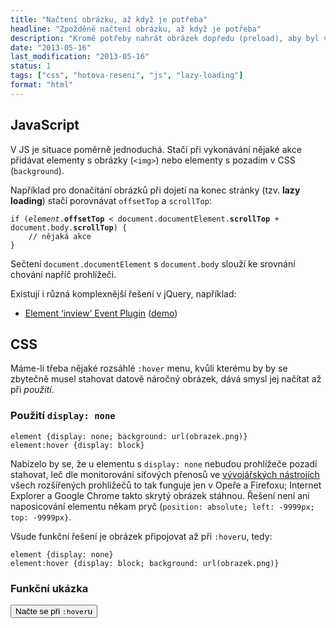 ```yaml
---
title: "Načtení obrázku, až když je potřeba"
headline: "Zpožděné načtení obrázku, až když je potřeba"
description: "Kromě potřeby nahrát obrázek dopředu (preload), aby byl v době použití 100% připravený, může být potřeba opačná – načíst jej, až v momentě, kdy je potřeba. Z důvodu nemrhání datovým přenosem."
date: "2013-05-16"
last_modification: "2013-05-16"
status: 1
tags: ["css", "hotova-reseni", "js", "lazy-loading"]
format: "html"
---
```


<h2 id=js>JavaScript</h2>
<p>V JS je situace poměrně jednoduchá. Stačí při vykonávání nějaké akce přidávat elementy s obrázky (<code>&lt;img&gt;</code>) nebo elementy s pozadím v CSS (<code>background</code>).</p>
<p>Například pro donačítání obrázků při dojetí na konec stránky (tzv. <b>lazy loading</b>) stačí porovnávat <code>offsetTop</code> a <code>scrollTop</code>:</p>
<pre><code>if (<i>element</i>.<b>offsetTop</b> &lt; document.documentElement.<b>scrollTop</b> + document.body.<b>scrollTop</b>) {
	// nějaká akce
}</code></pre>
<p>Sečtení <code>document.documentElement</code> s <code>document.body</code> slouží ke srovnání chování napříč prohlížeči.

<p>Existují i různá komplexnější řešení v jQuery, například:
<ul>
<li><a href='https://github.com/protonet/jquery.inview'>Element ‘inview’ Event Plugin</a> (<a href='http://tifftiff.de/jquery.inview/example/live_event.html'>demo</a>)
</ul>

<h2 id=css>CSS</h2>
<p>Máme-li třeba nějaké rozsáhlé <code>:hover</code> menu, kvůli kterému by by se zbytečně musel stahovat datově náročný obrázek, dává smysl jej načítat až při <i>použití</i>.

<h3 id=display-none>Použití <code>display: none</code></h3>
<pre><code>element {display: none; background: url(obrazek.png)}
element:hover {display: block}</code></pre>
<p>Nabízelo by se, že u elementu s <code>display: none</code> nebudou prohlížeče pozadí stahovat, leč dle monitorování síťových přenosů ve <a href='/vyvojarske-nastroje'>vývojářských nástrojích</a> všech rozšířených prohlížečů to tak funguje jen v Opeře a Firefoxu; Internet Explorer a Google Chrome takto skrytý obrázek stáhnou. Řešení není ani naposicování elementu někam pryč (<code>position: absolute; left: -9999px; top: -9999px}</code>.

<p>Všude funkční řešení je obrázek připojovat až při <code>:hover</code>u, tedy:
<pre><code>element {display: none}
element:hover {display: block; background: url(obrazek.png)}</code></pre>

<h3 id=ukazka>Funkční ukázka</h3>
<!-- Kód ukázky -->
<style>
.test span {display: none; width: 100px; height: 100px}
.test:hover span {display: block; background: url('http://jecas.cz/images/logo.png?smeti'); }
</style>

<button class='test'>Načte se při <code>:hover</code>u <span class='img'></span></button>
<!-- / konec ukázky -->